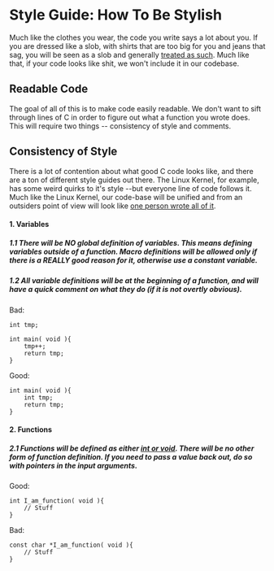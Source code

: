 # Style Guide: How To Be Stylish
Much like the clothes you wear, the code you write says a lot about you. If you are dressed like a slob, with shirts that are too big for you and jeans that sag, you will be seen as a slob and generally [treated as such](null "It is a tough life for true slobs."). Much like that, if your code looks like shit, we won't include it in our codebase.

## Readable Code
The goal of all of this is to make code easily readable. We don't want to sift through lines of C in order to figure out what a function you wrote does. This will require two things -- consistency of style and comments. 

## Consistency of Style
There is a lot of contention about what good C code looks like, and there are a ton of different style guides out there. The Linux Kernel, for example, has some weird quirks to it's style --but everyone line of code follows it. Much like the Linux Kernel, our code-base will be unified and from an outsiders point of view will look like [one person wrote all of it](null "That one person will be me. I will get all the credit.").

#### 1. Variables
##### *1.1* There will be NO global definition of variables. This means defining variables outside of a function. Macro definitions will be allowed only if there is a REALLY good reason for it, otherwise use a constant variable. 

##### *1.2* All variable definitions will be at the beginning of a function, and will have a quick comment on what they do (if it is not overtly obvious).

Bad:
```
int tmp;

int main( void ){
    tmp++;
    return tmp;
}
```

Good:
```
int main( void ){
    int tmp;
    return tmp;
}
```
#### 2. Functions
##### *2.1* Functions will be defined as either [int or void](null "This is not a hard and fast rule, if there is a VERY good reason to use a different function definition then do so."). There will be no other form of function definition. If you need to pass a value back out, do so with pointers in the input arguments.

Good:
```
int I_am_function( void ){
    // Stuff
}
```

Bad:
```
const char *I_am_function( void ){
    // Stuff
}
```
